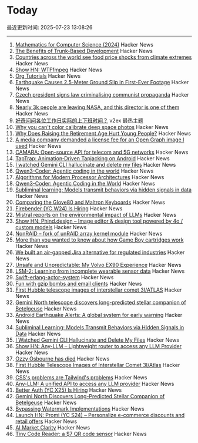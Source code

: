 # Today

最近更新时间: 2025-07-23 13:08:26

--- 
1. [Mathematics for Computer Science (2024)](https://ocw.mit.edu/courses/6-1200j-mathematics-for-computer-science-spring-2024/) Hacker News
2. [The Benefits of Trunk-Based Development](https://thinkinglabs.io/articles/2025/07/21/on-the-benefits-of-trunk-based-development.html) Hacker News
3. [Countries across the world see food price shocks from climate extremes](https://www.bsc.es/news/bsc-news/countries-across-the-world-see-food-price-shocks-climate-extremes-research-involving-bsc-shows) Hacker News
4. [Show HN: WTFfmpeg](https://github.com/scottvr/wtffmpeg) Hacker News
5. [Org Tutorials](https://orgmode.org/worg/org-tutorials/index.html) Hacker News
6. [Earthquake Causes 2.5-Meter Ground Slip in First-Ever Footage](https://www.vice.com/en/article/earthquake-causes-2-5-meter-ground-slip-in-first-ever-footage/) Hacker News
7. [Czech president signs law criminalising communist propaganda](https://www.euractiv.com/section/politics/news/czech-president-signs-law-criminalising-communist-propaganda/) Hacker News
8. [Nearly 3k people are leaving NASA, and this director is one of them](https://arstechnica.com/space/2025/07/the-director-of-nasas-largest-science-center-is-leaving-government/) Hacker News
9. [好奇问问各位工作日实际的上下班时间？](https://www.v2ex.com/t/1147024) v2ex 最热主题
10. [Why you can't color calibrate deep space photos](https://maurycyz.com/misc/cc/) Hacker News
11. [Why Does Raising the Retirement Age Hurt Young People?](https://www.governance.fyi/p/why-does-raising-the-retirement-age) Hacker News
12. [A media company demanded a license fee for an Open Graph image I used](https://alistairshepherd.uk/writing/open-graph-licensing/) Hacker News
13. [CAMARA: Open-source API for telecom and 5G networks](https://www.gsma.com/solutions-and-impact/technologies/networks/operator-platform-hp/camara-2/) Hacker News
14. [TapTrap: Animation‑Driven Tapjacking on Android](https://taptrap.click/) Hacker News
15. [I watched Gemini CLI hallucinate and delete my files](https://anuraag2601.github.io/gemini_cli_disaster.html) Hacker News
16. [Qwen3-Coder: Agentic coding in the world](https://qwenlm.github.io/blog/qwen3-coder/) Hacker News
17. [Algorithms for Modern Processor Architectures](https://lemire.github.io/talks/2025/sea/sea2025.html) Hacker News
18. [Qwen3-Coder: Agentic Coding in the World](https://qwenlm.github.io/blog/qwen3-coder/) Hacker News
19. [Subliminal learning: Models transmit behaviors via hidden signals in data](https://alignment.anthropic.com/2025/subliminal-learning/) Hacker News
20. [Comparing the Glove80 and Maltron Keyboards](https://tratt.net/laurie/blog/2025/comparing_the_glove80_and_maltron_keyboards.html) Hacker News
21. [Firebender (YC W24) Is Hiring](https://www.ycombinator.com/companies/firebender/jobs/yisDXr5-founding-engineer-generalist) Hacker News
22. [Mistral reports on the environmental impact of LLMs](https://mistral.ai/news/our-contribution-to-a-global-environmental-standard-for-ai) Hacker News
23. [Show HN: Phind.design – Image editor & design tool powered by 4o / custom models](https://phind.design) Hacker News
24. [NonRAID – fork of unRAID array kernel module](https://github.com/qvr/nonraid) Hacker News
25. [More than you wanted to know about how Game Boy cartridges work](https://abc.decontextualize.com/more-than-you-wanted-to-know/) Hacker News
26. [We built an air-gapped Jira alternative for regulated industries](https://plane.so/blog/everything-you-need-to-know-about-plane-air-gapped) Hacker News
27. [Unsafe and Unpredictable: My Volvo EX90 Experience](https://www.myvolvoex90.com/) Hacker News
28. [LSM-2: Learning from incomplete wearable sensor data](https://research.google/blog/lsm-2-learning-from-incomplete-wearable-sensor-data/) Hacker News
29. [Swift-erlang-actor-system](https://forums.swift.org/t/introducing-swift-erlang-actor-system/81248) Hacker News
30. [Fun with gzip bombs and email clients](https://www.grepular.com/Fun_with_Gzip_Bombs_and_Email_Clients) Hacker News
31. [First Hubble telescope images of interstellar comet 3I/ATLAS](https://bsky.app/profile/astrafoxen.bsky.social/post/3luiwnar3j22o) Hacker News
32. [Gemini North telescope discovers long-predicted stellar companion of Betelgeuse](https://www.science.org/content/article/betelgeuse-s-long-predicted-stellar-companion-may-have-been-found-last) Hacker News
33. [Android Earthquake Alerts: A global system for early warning](https://research.google/blog/android-earthquake-alerts-a-global-system-for-early-warning/) Hacker News
34. [Subliminal Learning: Models Transmit Behaviors via Hidden Signals in Data](https://alignment.anthropic.com/2025/subliminal-learning/) Hacker News
35. [I Watched Gemini CLI Hallucinate and Delete My Files](https://anuraag2601.github.io/gemini_cli_disaster.html) Hacker News
36. [Show HN: Any-LLM – Lightweight router to access any LLM Provider](https://github.com/mozilla-ai/any-llm) Hacker News
37. [Ozzy Osbourne has died](https://www.bbc.co.uk/news/live/cn0qq5nyxn0t) Hacker News
38. [First Hubble Telescope Images of Interstellar Comet 3I/Atlas](https://bsky.app/profile/astrafoxen.bsky.social/post/3luiwnar3j22o) Hacker News
39. [CSS's problems are Tailwind's problems](https://colton.dev/blog/tailwind-is-the-worst-of-all-worlds/) Hacker News
40. [Any-LLM: A unified API to access any LLM provider](https://blog.mozilla.ai/introducing-any-llm-a-unified-api-to-access-any-llm-provider/) Hacker News
41. [Better Auth (YC X25) Is Hiring](https://www.ycombinator.com/companies/better-auth/jobs/N0CtN58-staff-engineer) Hacker News
42. [Gemini North Discovers Long-Predicted Stellar Companion of Betelgeuse](https://noirlab.edu/public/news/noirlab2523/) Hacker News
43. [Bypassing Watermark Implementations](https://blog.kulkan.com/bypassing-watermark-implementations-fe39e98ca22b) Hacker News
44. [Launch HN: Promi (YC S24) – Personalize e-commerce discounts and retail offers](https://news.ycombinator.com/item?id=44649115) Hacker News
45. [AI Market Clarity](https://blog.eladgil.com/p/ai-market-clarity) Hacker News
46. [Tiny Code Reader: a $7 QR code sensor](https://excamera.substack.com/p/tiny-code-reader-a-7-qr-code-sensor) Hacker News
